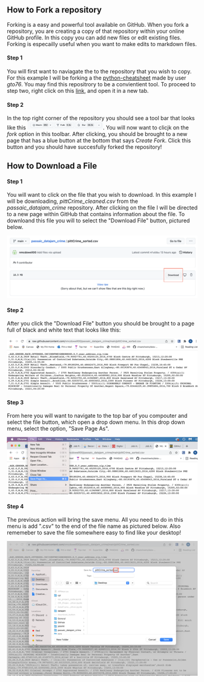 ## How to Fork a repository
Forking is a easy and powerful tool available on GitHub. When you fork a repository, you are creating a copy of that repository within your online GitHub profile. In this copy you can add new files or edit existing files. Forking is especailly useful when you want to make  edits to markdown files. 
#### Step 1
You will first want to naviagate the to the repository that you wish to copy. For this example I will be forking a the [python-cheatsheet](https://github.com/gto76/python-cheatsheet) made by user *gto76*. You may find this repositrory to be a convientient tool. To proceed to step two, right click on this [link](https://github.com/gto76/python-cheatsheet), and open it in a new tab. 
#### Step 2
In the top right corner of the repository you should see a tool bar that looks like this <img src = "/images/fork.png" width = "200">. You will now want to clicjk on the *fork* option in this toolbar. After clicking, you should be brought to a new page that has a blue button at the bottom that says *Create Fork*. Click this button and you should have succesfully forked the repository! 

## How to Download a File
#### Step 1
You will want to click on the file that you wish to download. In this example I will be downloading, *pittCrime_cleaned.csv* from the *passaic_datajam_crime* repository. After clicking on the file I will be directed to a new page within GitHub that contains information about the file. To downloand this file you will to select the "Download File" button, pictured below. 

![](/images/download_button.png) 

#### Step 2
After you click the "Download File" button you should be brought to a page full of black and white text that looks like this:

![](/images/rawtext.png)

#### Step 3
From here you will want to navigate to the top bar of you compouter and select the file button, which open a drop down menu. In this drop down menu, select the option, "Save Page As". 

![](/images/savepageas.png)
#### Step 4
The previous action will bring the save menu. All you need to do in this menu is add ".csv" to the end of the file name as pictured below. Also rememeber to save the file somewhere easy to find like your desktop!

![](/images/addcsv.png)
